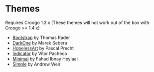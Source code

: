 # Themes

Requires Croogo 1.3.x (These themes will not work out of the box with Croogo >= 1.4.x)

* [Bootstrap](https://github.com/thoth/bootstrap) by Thomas Rader
* [DarkOne](http://github.com/smarek/DarkOne) by Marek Sebera
* [HopelessArt](https://github.com/PascalPrecht/themes) by Pascal Precht
* [Indicator](https://github.com/vitorpc/Indicator) by Vitor Pacheco
* [Minimal](http://fahad19.com/blog/minimal-theme) by Fahad Ibnay Heylaal
* [Simple](http://andrw.net/blog/simple-theme-released-for-croogo-132) by Andrew Weir